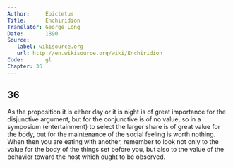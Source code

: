 ```yaml
---
Author:     Epictetus  
Title:      Enchiridion  
Translator: George Long  
Date:       1890  
Source:
   label: wikisource.org
   url: http://en.wikisource.org/wiki/Enchiridion
Code:       gl  
Chapter: 36
---
```

##  36

As the proposition it is either day or it is night is of great importance for
the disjunctive argument, but for the conjunctive is of no value, so in a
symposium (entertainment) to select the larger share is of great value for the
body, but for the maintenance of the social feeling is worth nothing. When then
you are eating with another, remember to look not only to the value for the
body of the things set before you, but also to the value of the behavior toward
the host which ought to be observed.


